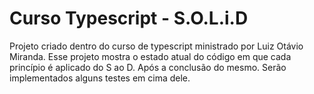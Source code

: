 # Curso Typescript - S.O.L.i.D

 Projeto criado dentro do curso de typescript ministrado por Luiz Otávio Miranda.
 Esse projeto mostra o estado atual do código em que cada princípio é aplicado do S ao D.
 Após a conclusão do mesmo. Serão implementados alguns testes em cima dele.
